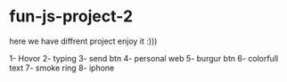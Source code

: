 # fun-js-project-2

here we have diffrent project 
enjoy it :)))

1- Hovor
2- typing
3- send btn
4- personal web
5- burgur btn
6- colorfull text
7- smoke ring
8- iphone